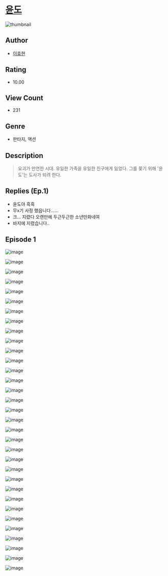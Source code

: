 # [윤도](https://comic.naver.com/challenge/list?titleId=811171)
![thumbnail](https://image-comic.pstatic.net/user_contents_data/challenge_comic/2023/05/25/301777/upload_7221019965476320612_480x623.jpeg)

## Author
- [이효현](https://comic.naver.com/artistTitle?id=301777)

## Rating
- 10.00

## View Count
- 231

## Genre
- 판타지, 액션

## Description
> 요괴가 만연한 시대. 유일한 가족을 유일한 친구에게 잃었다. 그를 쫒기 위해 '윤도'는 도사가 되려 한다.

## Replies (Ep.1)
- 윤도야 흑흑
- 무x기 사정 했읍니다......
- 크... 지렸다 오랜만에 두근두근한 소년만화네여
- 바지에 지렸습니다..

## Episode 1
![image](https://image-comic.pstatic.net/user_contents_data/challenge_comic/2023/05/25/301777/upload_7089008196231377200.jpeg)

![image](https://image-comic.pstatic.net/user_contents_data/challenge_comic/2023/05/25/301777/upload_7077517003429327714.jpeg)

![image](https://image-comic.pstatic.net/user_contents_data/challenge_comic/2023/05/25/301777/upload_3559304295976298037.jpeg)

![image](https://image-comic.pstatic.net/user_contents_data/challenge_comic/2023/05/25/301777/upload_7377796935281161573.jpeg)

![image](https://image-comic.pstatic.net/user_contents_data/challenge_comic/2023/05/25/301777/upload_7005690280392406576.jpeg)

![image](https://image-comic.pstatic.net/user_contents_data/challenge_comic/2023/05/25/301777/upload_7293410693585580086.jpeg)

![image](https://image-comic.pstatic.net/user_contents_data/challenge_comic/2023/05/25/301777/upload_3630243678183241573.jpeg)

![image](https://image-comic.pstatic.net/user_contents_data/challenge_comic/2023/05/25/301777/upload_3918469450934871097.jpeg)

![image](https://image-comic.pstatic.net/user_contents_data/challenge_comic/2023/05/25/301777/upload_3689913973164172856.jpeg)

![image](https://image-comic.pstatic.net/user_contents_data/challenge_comic/2023/05/25/301777/upload_7017563906396795440.jpeg)

![image](https://image-comic.pstatic.net/user_contents_data/challenge_comic/2023/05/25/301777/upload_3907212860554831152.jpeg)

![image](https://image-comic.pstatic.net/user_contents_data/challenge_comic/2023/05/25/301777/upload_3472616600323045477.jpeg)

![image](https://image-comic.pstatic.net/user_contents_data/challenge_comic/2023/05/25/301777/upload_7233169375675770213.jpeg)

![image](https://image-comic.pstatic.net/user_contents_data/challenge_comic/2023/05/25/301777/upload_7378084092613638242.jpeg)

![image](https://image-comic.pstatic.net/user_contents_data/challenge_comic/2023/05/25/301777/upload_4051332450874570288.jpeg)

![image](https://image-comic.pstatic.net/user_contents_data/challenge_comic/2023/05/25/301777/upload_3689629194572345445.jpeg)

![image](https://image-comic.pstatic.net/user_contents_data/challenge_comic/2023/05/25/301777/upload_3906419898647262309.jpeg)

![image](https://image-comic.pstatic.net/user_contents_data/challenge_comic/2023/05/25/301777/upload_4063712951901173557.jpeg)

![image](https://image-comic.pstatic.net/user_contents_data/challenge_comic/2023/05/25/301777/upload_3472330529695021360.jpeg)

![image](https://image-comic.pstatic.net/user_contents_data/challenge_comic/2023/05/25/301777/upload_4134924820425356850.jpeg)

![image](https://image-comic.pstatic.net/user_contents_data/challenge_comic/2023/05/25/301777/upload_7077798474181392482.jpeg)

![image](https://image-comic.pstatic.net/user_contents_data/challenge_comic/2023/05/25/301777/upload_3762256340700062564.jpeg)

![image](https://image-comic.pstatic.net/user_contents_data/challenge_comic/2023/05/25/301777/upload_3618704115425948982.jpeg)

![image](https://image-comic.pstatic.net/user_contents_data/challenge_comic/2023/05/25/301777/upload_7363725561612690275.jpeg)

![image](https://image-comic.pstatic.net/user_contents_data/challenge_comic/2023/05/25/301777/upload_3906646419551170914.jpeg)

![image](https://image-comic.pstatic.net/user_contents_data/challenge_comic/2023/05/25/301777/upload_3833462916157629237.jpeg)

![image](https://image-comic.pstatic.net/user_contents_data/challenge_comic/2023/05/25/301777/upload_3977861975785432376.jpeg)

![image](https://image-comic.pstatic.net/user_contents_data/challenge_comic/2023/05/25/301777/upload_7089851316350105909.jpeg)

![image](https://image-comic.pstatic.net/user_contents_data/challenge_comic/2023/05/25/301777/upload_3918754429749637177.jpeg)

![image](https://image-comic.pstatic.net/user_contents_data/challenge_comic/2023/05/25/301777/upload_3775532960798826850.jpeg)

![image](https://image-comic.pstatic.net/user_contents_data/challenge_comic/2023/05/25/301777/upload_7017229664207069489.jpeg)

![image](https://image-comic.pstatic.net/user_contents_data/challenge_comic/2023/05/25/301777/upload_3702864217879623989.jpeg)

![image](https://image-comic.pstatic.net/user_contents_data/challenge_comic/2023/05/25/301777/upload_7017787115911459681.jpeg)
